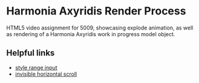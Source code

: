 # Harmonia Axyridis Render Process
HTML5 video assignment for 5009, showcasing explode animation, as well as rendering of a Harmonia Axyridis work in progress model object.


## Helpful links
- [style range input](https://www.youtube.com/watch?v=gjPllrhIYsM)
- [invisible horizontal scroll](https://stackoverflow.com/questions/16670931/hide-scroll-bar-but-while-still-being-able-to-scroll)
